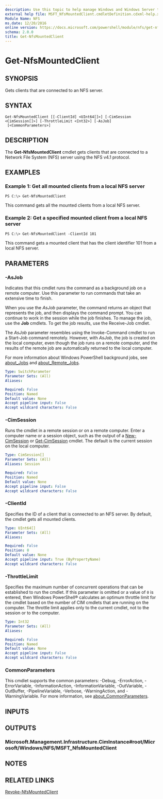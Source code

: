 ```yaml
---
description: Use this topic to help manage Windows and Windows Server technologies with Windows PowerShell.
external help file: MSFT_NfsMountedClient.cmdletDefinition.cdxml-help.xml
Module Name: NFS
ms.date: 12/20/2016
online version: https://docs.microsoft.com/powershell/module/nfs/get-nfsmountedclient?view=windowsserver2022-ps&wt.mc_id=ps-gethelp
schema: 2.0.0
title: Get-NfsMountedClient
---
```


# Get-NfsMountedClient

## SYNOPSIS
Gets clients that are connected to an NFS server.

## SYNTAX

```
Get-NfsMountedClient [[-ClientId] <UInt64[]>] [-CimSession <CimSession[]>] [-ThrottleLimit <Int32>] [-AsJob]
 [<CommonParameters>]
```

## DESCRIPTION
The **Get-NfsMountedClient** cmdlet gets clients that are connected to a Network File System (NFS) server using the NFS v4.1 protocol.

## EXAMPLES

### Example 1: Get all mounted clients from a local NFS server
```
PS C:\> Get-NfsMountedClient
```

This command gets all the mounted clients from a local NFS server.

### Example 2: Get a specified mounted client from a local NFS server
```
PS C:\> Get-NfsMountedClient -ClientId 101
```

This command gets a mounted client that has the client identifier 101 from a local NFS server.

## PARAMETERS

### -AsJob
Indicates that this cmdlet runs the command as a background job on a remote computer.
Use this parameter to run commands that take an extensive time to finish.

When you use the *AsJob* parameter, the command returns an object that represents the job, and then displays the command prompt.
You can continue to work in the session while the job finishes.
To manage the job, use the **Job** cmdlets.
To get the job results, use the Receive-Job cmdlet.

The *AsJob* parameter resembles using the Invoke-Command cmdlet to run a Start-Job command remotely.
However, with *AsJob*, the job is created on the local computer, even though the job runs on a remote computer, and the results of the remote job are automatically returned to the local computer.

For more information about Windows PowerShell background jobs, see [about_Jobs](https://go.microsoft.com/fwlink/?LinkID=113251) and [about_Remote_Jobs](https://go.microsoft.com/fwlink/?LinkID=135184).

```yaml
Type: SwitchParameter
Parameter Sets: (All)
Aliases: 

Required: False
Position: Named
Default value: None
Accept pipeline input: False
Accept wildcard characters: False
```

### -CimSession
Runs the cmdlet in a remote session or on a remote computer.
Enter a computer name or a session object, such as the output of a [New-CimSession](https://go.microsoft.com/fwlink/p/?LinkId=227967) or [Get-CimSession](https://go.microsoft.com/fwlink/p/?LinkId=227966) cmdlet.
The default is the current session on the local computer.

```yaml
Type: CimSession[]
Parameter Sets: (All)
Aliases: Session

Required: False
Position: Named
Default value: None
Accept pipeline input: False
Accept wildcard characters: False
```

### -ClientId
Specifies the ID of a client that is connected to an NFS server.
By default, the cmdlet gets all mounted clients.

```yaml
Type: UInt64[]
Parameter Sets: (All)
Aliases: 

Required: False
Position: 0
Default value: None
Accept pipeline input: True (ByPropertyName)
Accept wildcard characters: False
```

### -ThrottleLimit
Specifies the maximum number of concurrent operations that can be established to run the cmdlet.
If this parameter is omitted or a value of `0` is entered, then Windows PowerShell® calculates an optimum throttle limit for the cmdlet based on the number of CIM cmdlets that are running on the computer.
The throttle limit applies only to the current cmdlet, not to the session or to the computer.

```yaml
Type: Int32
Parameter Sets: (All)
Aliases: 

Required: False
Position: Named
Default value: None
Accept pipeline input: False
Accept wildcard characters: False
```

### CommonParameters
This cmdlet supports the common parameters: -Debug, -ErrorAction, -ErrorVariable, -InformationAction, -InformationVariable, -OutVariable, -OutBuffer, -PipelineVariable, -Verbose, -WarningAction, and -WarningVariable. For more information, see [about_CommonParameters](https://go.microsoft.com/fwlink/?LinkID=113216).

## INPUTS

## OUTPUTS

### Microsoft.Management.Infrastructure.CimInstance#root/Microsoft/Windows/NFS/MSFT_NfsMountedClient

## NOTES

## RELATED LINKS

[Revoke-NfsMountedClient](./Revoke-NfsMountedClient.md)

